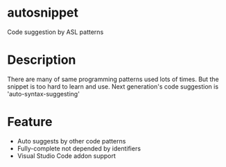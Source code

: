 # autosnippet
Code suggestion by ASL patterns

# Description
There are many of same programming patterns used lots of times. But the snippet is too hard to learn and use.
Next generation's code suggestion is 'auto-syntax-suggesting'

# Feature
* Auto suggests by other code patterns
* Fully-complete not depended by identifiers
* Visual Studio Code addon support
